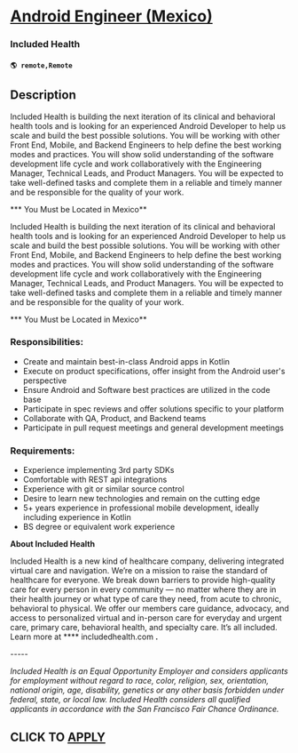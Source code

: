 # [Android Engineer (Mexico)](https://www.remotewlb.com/apply/android-engineer-mexico)  
### Included Health  
#### `🌎 remote,Remote`  

## Description

Included Health is building the next iteration of its clinical and behavioral health tools and is looking for an experienced Android Developer to help us scale and build the best possible solutions. You will be working with other Front End, Mobile, and Backend Engineers to help define the best working modes and practices. You will show solid understanding of the software development life cycle and work collaboratively with the Engineering Manager, Technical Leads, and Product Managers. You will be expected to take well-defined tasks and complete them in a reliable and timely manner and be responsible for the quality of your work.

  

 *** You Must be Located in Mexico**

  

Included Health is building the next iteration of its clinical and behavioral health tools and is looking for an experienced Android Developer to help us scale and build the best possible solutions. You will be working with other Front End, Mobile, and Backend Engineers to help define the best working modes and practices. You will show solid understanding of the software development life cycle and work collaboratively with the Engineering Manager, Technical Leads, and Product Managers. You will be expected to take well-defined tasks and complete them in a reliable and timely manner and be responsible for the quality of your work.

  

 *** You Must be Located in Mexico**

  

### Responsibilities:

* Create and maintain best-in-class Android apps in Kotlin
* Execute on product specifications, offer insight from the Android user's perspective
* Ensure Android and Software best practices are utilized in the code base
* Participate in spec reviews and offer solutions specific to your platform
* Collaborate with QA, Product, and Backend teams
* Participate in pull request meetings and general development meetings

  

### Requirements:

* Experience implementing 3rd party SDKs
* Comfortable with REST api integrations
* Experience with git or similar source control
* Desire to learn new technologies and remain on the cutting edge
* 5+ years experience in professional mobile development, ideally including experience in Kotlin
* BS degree or equivalent work experience

  

 **About Included Health**

  

Included Health is a new kind of healthcare company, delivering integrated virtual care and navigation. We’re on a mission to raise the standard of healthcare for everyone. We break down barriers to provide high-quality care for every person in every community — no matter where they are in their health journey or what type of care they need, from acute to chronic, behavioral to physical. We offer our members care guidance, advocacy, and access to personalized virtual and in-person care for everyday and urgent care, primary care, behavioral health, and specialty care. It’s all included. Learn more at **** includedhealth.com **.**

  

\-----

 _Included Health is an Equal Opportunity Employer and considers applicants for employment without regard to race, color, religion, sex, orientation, national origin, age, disability, genetics or any other basis forbidden under federal, state, or local law. Included Health considers all qualified applicants in accordance with the San Francisco Fair Chance Ordinance._

  
## CLICK TO [APPLY](https://www.remotewlb.com/apply/android-engineer-mexico)

